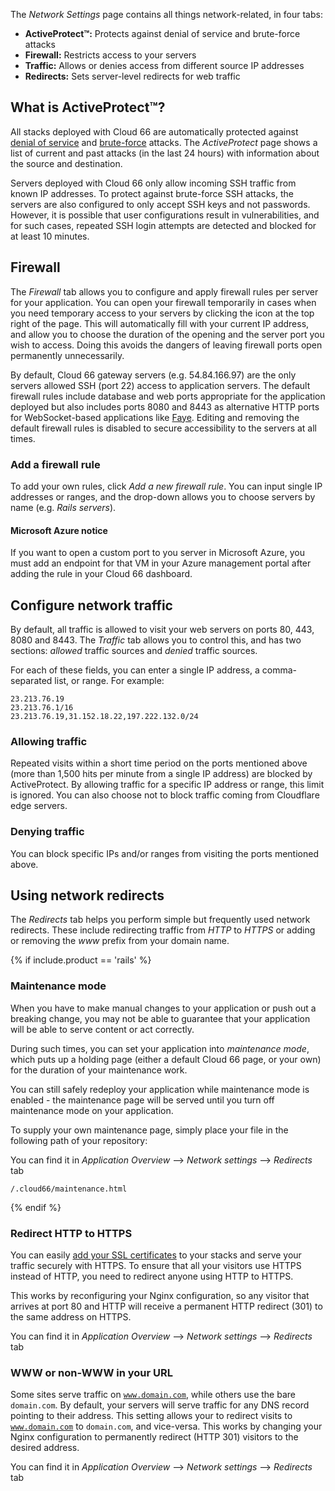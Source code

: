 
The _Network Settings_ page contains all things network-related, in four tabs:

- <b>ActiveProtect&trade;:</b> Protects against denial of service and brute-force attacks
- <b>Firewall:</b> Restricts access to your servers
- <b>Traffic:</b> Allows or denies access from different source IP addresses
- <b>Redirects:</b> Sets server-level redirects for web traffic

## What is ActiveProtect&trade;?
All stacks deployed with Cloud 66 are automatically protected against [denial of service](http://en.wikipedia.org/wiki/Denial-of-service_attack) and [brute-force](http://en.wikipedia.org/wiki/Brute-force_attack) attacks. The <i>ActiveProtect</i> page shows a list of current and past attacks (in the last 24 hours) with information about the source and destination.

Servers deployed with Cloud 66 only allow incoming SSH traffic from known IP addresses. To protect against brute-force SSH attacks, the servers are also configured to only accept SSH keys and not passwords. However, it is possible that user configurations result in vulnerabilities, and for such cases, repeated SSH login attempts are detected and blocked for at least 10 minutes.

## Firewall
The <i>Firewall</i> tab allows you to configure and apply firewall rules per server for your application. You can open your firewall temporarily in cases when you need temporary access to your servers by clicking the icon at the top right of the page. This will automatically fill with your current IP address, and allow you to choose the duration of the opening and the server port you wish to access. Doing this avoids the dangers of leaving firewall ports open permanently unnecessarily.

By default, Cloud 66 gateway servers (e.g. 54.84.166.97) are the only servers allowed SSH (port 22) access to application servers. The default firewall rules include database and web ports appropriate for the application deployed but also includes ports 8080 and 8443 as alternative HTTP ports for WebSocket-based applications like [Faye](/rails/how-to-guides/deployment/implementing-faye.html). Editing and removing the default firewall rules is disabled to secure accessibility to the servers at all times.

### Add a firewall rule
To add your own rules, click <i>Add a new firewall rule</i>. You can input single IP addresses or ranges, and the drop-down allows you to choose servers by name (e.g. <i>Rails servers</i>).

#### Microsoft Azure notice
<div class="notice notice-warning">
    <p>If you want to open a custom port to you server in Microsoft Azure, you must add an endpoint for that VM in your Azure management portal after adding the rule in your Cloud 66 dashboard.</p>
</div>

## Configure network traffic
By default, all traffic is allowed to visit your web servers on ports 80, 443, 8080 and 8443. The <i>Traffic</i> tab allows you to control this, and has two sections: <i>allowed</i> traffic sources and <i>denied</i> traffic sources.

For each of these fields, you can enter a single IP address, a comma-separated list, or range. For example:

```shell
23.213.76.19
23.213.76.1/16
23.213.76.19,31.152.18.22,197.222.132.0/24
```

### Allowing traffic
Repeated visits within a short time period on the ports mentioned above (more than 1,500 hits per minute from a single IP address) are blocked by ActiveProtect. By allowing traffic for a specific IP address or range, this limit is ignored. You can also choose not to block traffic coming from Cloudflare edge servers.

### Denying traffic
You can block specific IPs and/or ranges from visiting the ports mentioned above.

## Using network redirects

The <i>Redirects</i> tab helps you perform simple but frequently used network redirects. These include redirecting traffic from <i>HTTP</i> to <i>HTTPS</i> or adding or removing the <i>www</i> prefix from your domain name.

{% if include.product == 'rails' %}
### Maintenance mode
When you have to make manual changes to your application or push out a breaking change, you may not be able to guarantee that your application will be able to serve content or act correctly.

During such times, you can set your application into <i>maintenance mode</i>, which puts up a holding page (either a default Cloud 66 page, or your own) for the duration of your maintenance work.

You can still safely redeploy your application while maintenance mode is enabled - the maintenance page will be served until you turn off maintenance mode on your application.

To supply your own maintenance page, simply place your file in the following path of your repository:

You can find it in *Application Overview* --> *Network settings* --> *Redirects* tab

```shell
/.cloud66/maintenance.html
```

{% endif %}

### Redirect HTTP to HTTPS
You can easily <a href="/{{page.collection}}/how-to-guides/add-ins/ssl.html">add your SSL certificates</a> to your stacks and serve your traffic securely with HTTPS. To ensure that all your visitors use HTTPS instead of HTTP, you need to redirect anyone using HTTP to HTTPS.

This works by reconfiguring your Nginx configuration, so any visitor that arrives at port 80 and HTTP will receive a permanent HTTP redirect (301) to the same address on HTTPS.

You can find it in *Application Overview* --> *Network settings* --> *Redirects* tab 

### WWW or non-WWW in your URL
Some sites serve traffic on <code>www.domain.com</code>, while others use the bare <code>domain.com</code>. By default, your servers will serve traffic for any DNS record pointing to their address. This setting allows your to redirect visits to <code>www.domain.com</code> to <code>domain.com</code>, and vice-versa. This works by changing your Nginx configuration to permanently redirect (HTTP 301) visitors to the desired address.

You can find it in *Application Overview* --> *Network settings* --> *Redirects* tab
